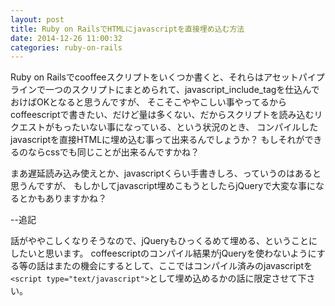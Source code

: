 ```yaml
---
layout: post
title: Ruby on RailsでHTMLにjavascriptを直接埋め込む方法
date: 2014-12-26 11:00:32
categories: ruby-on-rails
---
```

<p>Ruby on Railsでcooffeeスクリプトをいくつか書くと、それらはアセットパイプラインで一つのスクリプトにまとめられて、javascript_include_tagを仕込んでおけばOKとなると思うんですが、
そこそこややこしい事やってるからcoffeescriptで書きたい、だけど量は多くない、だからスクリプトを読み込むリクエストがもったいない事になっている、という状況のとき、
コンパイルしたjavascriptを直接HTMLに埋め込む事って出来るんでしょうか？
もしそれができるのならcssでも同じことが出来るんですかね？</p>

<p>まあ遅延読み込み使えとか、javascriptくらい手書きしろ、っていうのはあると思うんですが、
もしかしてjavascript埋めこもうとしたらjQueryで大変な事になるとかもありますかね？</p>

<p>--追記</p>

<p>話がややこしくなりそうなので、jQueryもひっくるめて埋める、ということにしたいと思います。
coffeescriptのコンパイル結果がjQueryを使わないようにする等の話はまたの機会にするとして、ここではコンパイル済みのjavascriptを<code>&lt;script type="text/javascript"&gt;</code>として埋め込めるかの話に限定させて下さい。</p>
